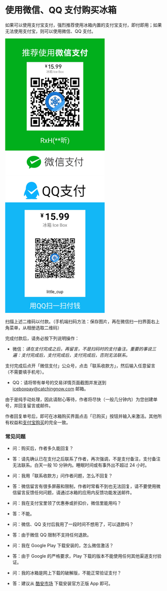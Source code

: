 <script src="/main.js?raw=true"></script>

# 使用微信、QQ 支付购买冰箱

如果可以使用支付宝支付，强烈推荐使用冰箱内置的支付宝支付，即付即用；如果无法使用支付宝，则可以使用微信、QQ 支付。

<img src="/wechatpay.jpg?raw=true" width="320"><img src="/qqpay.jpg?raw=true" width="320">

扫描上述二维码以付款。（手机端扫码方法：保存图片，再在微信扫一扫界面右上角菜单，从相册选取二维码）

完成付款后，请务必按下列说明操作：

- 微信：_请在支付完成之后，再留言，不是扫码时的支付备注。重要的事说三遍：支付完成后，支付完成后，支付完成后，否则无法联系。_

支付完成后点开「微信支付」公众号，点击「联系收款方」，然后输入任意留言（不需要填手机号）。

- QQ：请将带有单号的交易详情页面截图并发送到 <iceboxpay@catchingnow.com> 邮箱。

由于是纯手动处理，因此请耐心等待，作者将尽快（一般几分钟内）为您创建单号，并回复留言或邮件。

作者回复单号后，即可在冰箱购买界面点击「已购买」按钮并输入来激活。其他所有权益和[支付宝购买](https://iceboxdoc.catchingnow.com/%E8%BD%AF%E4%BB%B6%E8%B4%AD%E4%B9%B0%E8%AF%B4%E6%98%8E)的完全一致。

### 常见问题

- 问：购买后，作者多久能回复？
- 答：请先确认已在支付之后联系了作者，再次强调，不是支付备注，支付备注无法联系。白天一般 10 分钟内。睡眠时间或有事外出不超过 24 小时。

- 问：我用「联系收款方」问作者问题，怎么不回复？
- 答：微信留言有很多屏蔽和限制，作者时常看不到也无法回复，请不要使用微信留言反馈任何问题，请通过冰箱的应用内反馈功能发送邮件。

- 问：我在支付宝里领了优惠券或折扣价，微信里能用吗？
- 答：不能。

- 问：微信、QQ 支付后我用了一段时间不想用了，可以退款吗？
- 答：由于微信 QQ 限制不支持任何退款。

- 问：我在 Google Play 下载安装的，怎么微信激活？
- 答：由于 Google 的严格要求，Play 下载的版本不能使用任何其他渠道支付验证。

- 问：我的冰箱是网上下载的破解版，不能正常验证支付？
- 答：建议从 [酷安市场](https://coolapk.com/apk/com.catchingnow.icebox) 下载安装官方正版 App 即可。

